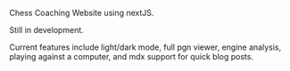 Chess Coaching Website using nextJS.

Still in development.


Current features include light/dark mode, full pgn viewer, engine analysis, playing against a computer, and mdx support for quick blog posts.
